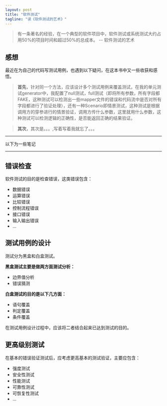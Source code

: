 ```yaml
---
layout: post
title: "软件测试"
tagline: "读《软件测试的艺术》"
---
```



> 有一条著名的经验，在一个典型的软件项目中，软件测试或系统测试大约占用50%的项目时间和超过50%的总成本。
-- 软件测试的艺术

## 感想
最近在为自己的代码写测试用例，也遇到以下疑问，在这本书中又一些收获和感悟。

>**首先**，针对同一个方法，应该设计多个测试用例来覆盖测试，在我的单元测试generator中，我配置了null测试，full测试（即将所有参数，所有字段都FAKE，这种测试可以检测出一些mapper文件的错误和代码流中是否对所有字段都进行了验证处理），还有一种Scenario即情景测试，这种测试是根据调用方的穿参进行的情景验证，调用方传什么参数，这里就用什么参数，这种测试可以检测逻辑的正确性，是否能返回正确的结果验证。


> **其次**，其次是。。。,写着写着我就忘了。。。

***

以下为一些笔记
***

## 错误检查
软件测试的目的是检查错误，这类错误包含：

* 数据错误
* 运算错误
* 比较错误
* 控制流程错误
* 接口错误
* 输入输出错误
* ...




## 测试用例的设计

测试分为黑盒和白盒测试。

**黑盒测试主要是做两方面测试分析：**

* 边界值分析
* 错误猜测

**白盒测试的目的是以下几方面：**

* 语句覆盖
* 判定覆盖
* 条件覆盖

在测试用例设计过程中，应该将二者结合起来已达到测试的目的。

## 更高级别测试

在基本的错误验证测试后，应考虑更高基本的测试验证，主要应包含：

* 强度测试
* 安全性测试
* 性能测试
* 可靠性测试
* 可恢复性测试
* ...
